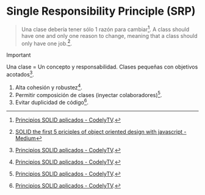 # Single Responsibility Principle (SRP)
> Una clase debería tener sólo 1 razón para cambiar[^1].
> A class should have one and only one reason to change, meaning that a class should only have one job.[^2].

> [!IMPORTANT]
> Una clase = Un concepto y responsabilidad. Clases pequeñas con objetivos acotados[^1].

1. Alta cohesión y robustez[^1].
2. Permitir composición de clases (inyectar colaboradores)[^1].
3. Evitar duplicidad de código[^1].


[^1]: [Principios SOLID aplicados - CodelyTV](https://pro.codely.com/library/principios-solid-aplicados-36875/77070/about/).
[^2]: [SOLID the first 5 priciples of object oriented design with javascript - Medium](https://medium.com/@cramirez92/s-o-l-i-d-the-first-5-priciples-of-object-oriented-design-with-javascript-790f6ac9b9fa)


